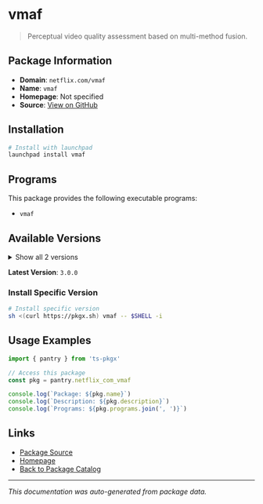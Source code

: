 # vmaf

> Perceptual video quality assessment based on multi-method fusion.

## Package Information

- **Domain**: `netflix.com/vmaf`
- **Name**: `vmaf`
- **Homepage**: Not specified
- **Source**: [View on GitHub](https://github.com/pkgxdev/pantry/tree/main/projects/netflix.com/vmaf/package.yml)

## Installation

```bash
# Install with launchpad
launchpad install vmaf
```

## Programs

This package provides the following executable programs:

- `vmaf`

## Available Versions

<details>
<summary>Show all 2 versions</summary>

- `3.0.0`, `2.3.1`

</details>

**Latest Version**: `3.0.0`

### Install Specific Version

```bash
# Install specific version
sh <(curl https://pkgx.sh) vmaf -- $SHELL -i
```

## Usage Examples

```typescript
import { pantry } from 'ts-pkgx'

// Access this package
const pkg = pantry.netflix_com_vmaf

console.log(`Package: ${pkg.name}`)
console.log(`Description: ${pkg.description}`)
console.log(`Programs: ${pkg.programs.join(', ')}`)
```

## Links

- [Package Source](https://github.com/pkgxdev/pantry/tree/main/projects/netflix.com/vmaf/package.yml)
- [Homepage](#)
- [Back to Package Catalog](../package-catalog.md)

---

*This documentation was auto-generated from package data.*
